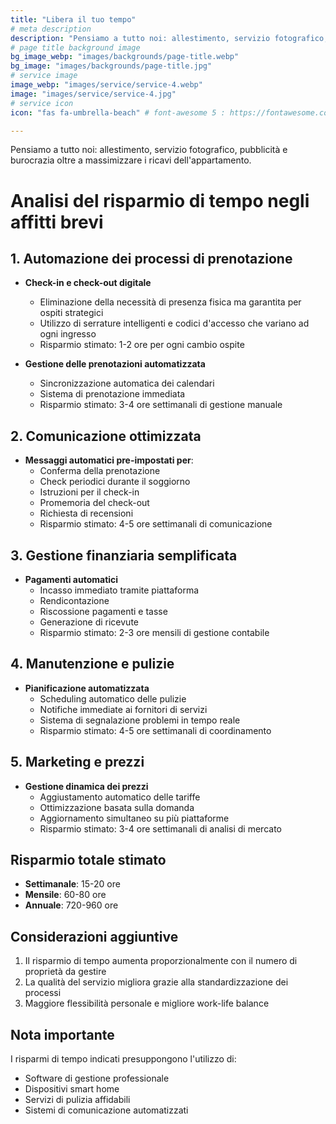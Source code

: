```yaml
---
title: "Libera il tuo tempo"
# meta description
description: "Pensiamo a tutto noi: allestimento, servizio fotografico, pubblicità, accoglienza e burocrazia oltre alla gestione prezzi per massimizzare i ricavi dell'appartamento."
# page title background image
bg_image_webp: "images/backgrounds/page-title.webp"
bg_image: "images/backgrounds/page-title.jpg"
# service image
image_webp: "images/service/service-4.webp"
image: "images/service/service-4.jpg"
# service icon
icon: "fas fa-umbrella-beach" # font-awesome 5 : https://fontawesome.com/icons/

---
```


Pensiamo a tutto noi: allestimento, servizio fotografico, pubblicità e burocrazia oltre a massimizzare i ricavi dell'appartamento.

# Analisi del risparmio di tempo negli affitti brevi

## 1. Automazione dei processi di prenotazione
- **Check-in e check-out digitale**
  - Eliminazione della necessità di presenza fisica ma garantita per ospiti strategici
  - Utilizzo di serrature intelligenti e codici d'accesso che variano ad ogni ingresso
  - Risparmio stimato: 1-2 ore per ogni cambio ospite

- **Gestione delle prenotazioni automatizzata**
  - Sincronizzazione automatica dei calendari
  - Sistema di prenotazione immediata
  - Risparmio stimato: 3-4 ore settimanali di gestione manuale

## 2. Comunicazione ottimizzata
- **Messaggi automatici pre-impostati per**:
  - Conferma della prenotazione
  - Check periodici durante il soggiorno
  - Istruzioni per il check-in
  - Promemoria del check-out
  - Richiesta di recensioni
  - Risparmio stimato: 4-5 ore settimanali di comunicazione

## 3. Gestione finanziaria semplificata
- **Pagamenti automatici**
  - Incasso immediato tramite piattaforma
  - Rendicontazione
  - Riscossione pagamenti e tasse
  - Generazione di ricevute
  - Risparmio stimato: 2-3 ore mensili di gestione contabile

## 4. Manutenzione e pulizie
- **Pianificazione automatizzata**
  - Scheduling automatico delle pulizie
  - Notifiche immediate ai fornitori di servizi
  - Sistema di segnalazione problemi in tempo reale
  - Risparmio stimato: 4-5 ore settimanali di coordinamento

## 5. Marketing e prezzi
- **Gestione dinamica dei prezzi**
  - Aggiustamento automatico delle tariffe
  - Ottimizzazione basata sulla domanda
  - Aggiornamento simultaneo su più piattaforme
  - Risparmio stimato: 3-4 ore settimanali di analisi di mercato

## Risparmio totale stimato
- **Settimanale**: 15-20 ore
- **Mensile**: 60-80 ore
- **Annuale**: 720-960 ore

## Considerazioni aggiuntive
1. Il risparmio di tempo aumenta proporzionalmente con il numero di proprietà da gestire
2. La qualità del servizio migliora grazie alla standardizzazione dei processi
3. Maggiore flessibilità personale e migliore work-life balance

## Nota importante
I risparmi di tempo indicati presuppongono l'utilizzo di:
- Software di gestione professionale
- Dispositivi smart home
- Servizi di pulizia affidabili
- Sistemi di comunicazione automatizzati
